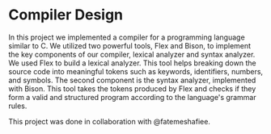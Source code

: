 # Compiler Design
In this project we implemented a compiler for a programming language similar to C. We utilized two powerful tools, Flex and Bison, to implement the key components of our compiler, lexical analyzer and syntax analyzer. We used Flex to build a lexical analyzer. This tool helps breaking down the source code into meaningful tokens such as keywords, identifiers, numbers, and symbols. The second component is the syntax analyzer, implemented with Bison. This tool takes the tokens produced by Flex and checks if they form a valid and structured program according to the language's grammar rules.

This project was done in collaboration with @fatemeshafiee.